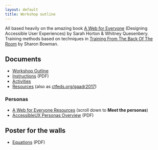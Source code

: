 ```yaml
---
layout: default
title: Workshop outline
---
```


All based heavily on the amazing book [A Web for Everyone](http://rosenfeldmedia.com/books/a-web-for-everyone/) (Designing Accessible User Experiences) by Sarah Horton & Whitney Quesenbery. Training methods based on techniques in [Training From The Back Of The Room](http://bowperson.com/training-from-the-back-of-the-room/) by Sharon Bowman.

## Documents

* [Workshop Outline](workshop-outline/)
* [Instructions](decks/instructions.pdf) (PDF)
* [Activities](activities/)
* [Resources](resources/) (also as [ctfeds.org/gaadr2017](http://ctfeds.org/gaadr2017))

### Personas

* [A Web for Everyone Resources](http://rosenfeldmedia.com/books/a-web-for-everyone/#resources) (scroll down to **Meet the personas**)
* [AccessibleUX Personas Overview](personas/AccessibleUX-Personas-Overview1.pdf) (PDF)


## Poster for the walls

* [Equations](print-for-wall/equations.pdf) (PDF)

